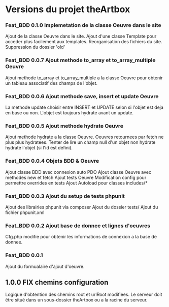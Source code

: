 # Versions du projet theArtbox

### Feat_BDD 0.1.0 Implemetation de la classe Oeuvre dans le site

Ajout de la classe Oeuvre dans le site.
Ajout d'une classe Template pour acceder plus facilement aux templates.
Reorganisation des fichiers du site.
Suppression du dossier 'old'

### Feat_BDD 0.0.7 Ajout methode to_array et to_array_multiple Oeuvre

Ajout methode to_array et to_array_multiple a la classe Oeuvre pour obtenir un tableau associatif des champs de l'objet.

### Feat_BDD 0.0.6 Ajout methode save, insert et update Oeuvre

La methode update choisir entre INSERT et UPDATE selon si l'objet est deja en base ou non.
L'objet est toujours hydrate avant un update.

### Feat_BDD 0.0.5 Ajout methode hydrate Oeuvre

Ajout methode hydrate a la classe Oeuvre.
Oeuvres retournees par fetch ne plus plus hydratees.
Tenter de lire un champ null d'un objet non hydrate hydrate l'objet (si l'id est defini).

### Feat_BDD 0.0.4 Objets BDD & Oeuvre

Ajout classe BDD avec connexion auto PDO
Ajout classe Oeuvre avec methodes new et fetch
Ajout tests Oeuvre
Modification config pour permettre overrides en tests
Ajout Autoload pour classes includes/*

### Feat_BDD 0.0.3 Ajout du setup de tests phpunit

Ajout des librairies phpunit via composer
Ajout du dossier tests/
Ajout du fichier phpunit.xml

### Feat_BDD 0.0.2 Ajout base de donnee et lignes d'oeuvres

Cfg.php modifie pour obtenir les informations de connexion a la base de donnee.

### Feat_BDD 0.0.1

Ajout du formualaire d'ajout d'oeuvre.

## 1.0.0 FIX chemins configuration

Logique d'obtention des chemins root et urlRoot modifiees. Le serveur doit être situé dans un sous-dossier theArtbox ou a la racine du serveur.